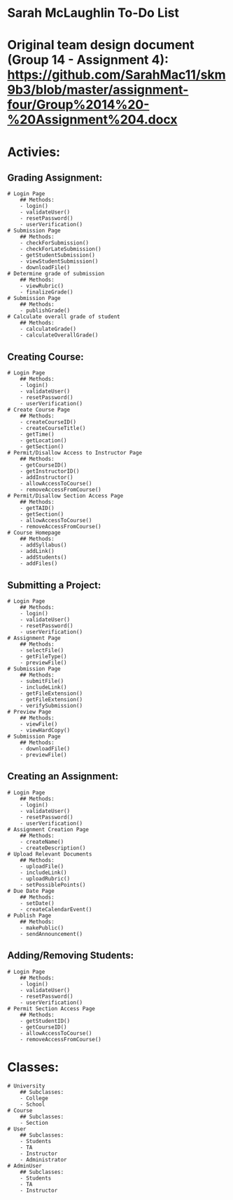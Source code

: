 # Sarah McLaughlin To-Do List

# Original team design document (Group 14 - Assignment 4): https://github.com/SarahMac11/skm9b3/blob/master/assignment-four/Group%2014%20-%20Assignment%204.docx

# Activies:
## Grading Assignment:
	# Login Page 
		## Methods: 
		- login()
		- validateUser()
		- resetPassword()
		- userVerification()
	# Submission Page
		## Methods:
		- checkForSubmission()
		- checkForLateSubmission()
		- getStudentSubmission()
		- viewStudentSubmission()
		- downloadFile()
	# Determine grade of submission
		## Methods:
		- viewRubric()
		- finalizeGrade()
	# Submission Page
		## Methods:
		- publishGrade()
	# Calculate overall grade of student
		## Methods:
		- calculateGrade()
		- calculateOverallGrade()

## Creating Course:
	# Login Page
		## Methods: 
		- login()
		- validateUser()
		- resetPassword()
		- userVerification()
	# Create Course Page
		## Methods:
		- createCourseID()
		- createCourseTitle()
		- getTime()
		- getLocation()
		- getSection()
	# Permit/Disallow Access to Instructor Page
		## Methods:
		- getCourseID()
		- getInstructorID()
		- addInstructor()
		- allowAccessToCourse()
		- removeAccessFromCourse()
	# Permit/Disallow Section Access Page
		## Methods:
		- getTAID()
		- getSection()
		- allowAccessToCourse()
		- removeAccessFromCourse()
	# Course Homepage
		## Methods:
		- addSyllabus()
		- addLink()
		- addStudents()
		- addFiles()

## Submitting a Project:
	# Login Page
		## Methods: 
		- login()
		- validateUser()
		- resetPassword()
		- userVerification()
	# Assignment Page
		## Methods:
		- selectFile()
		- getFileType()
		- previewFile()
	# Submission Page
		## Methods:
		- submitFile()
		- includeLink()
		- getFileExtension()
		- getFileExtension()
		- verifySubmission()
	# Preview Page
		## Methods:
		- viewFile()
		- viewHardCopy()
	# Submission Page
		## Methods:
		- downloadFile()
		- previewFile()

## Creating an Assignment:
	# Login Page
		## Methods: 
		- login()
		- validateUser()
		- resetPassword()
		- userVerification()
	# Assignment Creation Page
		## Methods:
		- createName()
		- createDescription()
	# Upload Relevant Documents
		## Methods:
		- uploadFile()
		- includeLink()
		- uploadRubric()
		- setPossiblePoints()
	# Due Date Page
		## Methods:
		- setDate()
		- createCalendarEvent()
	# Publish Page
		## Methods:
		- makePublic()
		- sendAnnouncement()

## Adding/Removing Students:
	# Login Page
		## Methods: 
		- login()
		- validateUser()
		- resetPassword()
		- userVerification()
	# Permit Section Access Page	
		## Methods:
		- getStudentID()
		- getCourseID()
		- allowAccessToCourse()
		- removeAccessFromCourse()
		

# Classes:
	# University
		## Subclasses:
		- College
		- School
	# Course
		## Subclasses:
		- Section
	# User
		## Subclasses:
		- Students
		- TA
		- Instructor
		- Administrator
	# AdminUser
		## Subclasses:
		- Students
		- TA
		- Instructor
